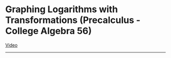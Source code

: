 # Graphing Logarithms with Transformations (Precalculus - College Algebra 56)

[Video](https://www.youtube.com/watch?v=swC7KrDO0Uo)

---
